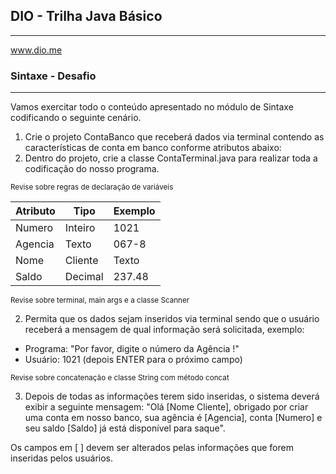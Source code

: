 ## DIO - Trilha Java Básico
---
www.dio.me

### Sintaxe - Desafio
---
Vamos exercitar todo o conteúdo apresentado no módulo de Sintaxe codificando o seguinte cenário.

1) Crie o projeto ContaBanco que receberá dados via terminal contendo as características de conta em banco conforme atributos abaixo:
2) Dentro do projeto, crie a classe ContaTerminal.java para realizar toda a codificação do nosso programa.

<sub>Revise sobre regras de declaração de variáveis</sub>

|Atributo|Tipo|Exemplo|
|-|-|-|
|Numero|Inteiro|1021|
|Agencia|Texto|067-8|
|Nome|Cliente|Texto|MARIO ANDRADE|
|Saldo|Decimal|237.48|

<sub>Revise sobre terminal, main args e a classe Scanner</sub>

2) Permita que os dados sejam inseridos via terminal sendo que o usuário receberá a mensagem de qual informação será solicitada, exemplo:
* Programa: "Por favor, digite o número da Agência !"
* Usuário: 1021 (depois ENTER para o próximo campo)
  
<sub>Revise sobre concatenação e classe String com método concat</sub>

3) Depois de todas as informações terem sido inseridas, o sistema deverá exibir a seguinte mensagem:
"Olá [Nome Cliente], obrigado por criar uma conta em nosso banco, sua agência é [Agencia], conta [Numero] e seu saldo [Saldo] já está disponível para saque".

Os campos em [ ] devem ser alterados pelas informações que forem inseridas pelos usuários.

